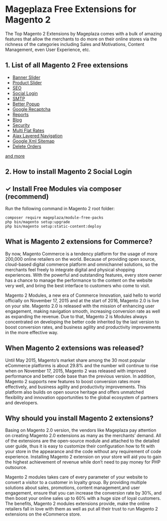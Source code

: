 # Mageplaza Free Extensions for Magento 2

The Top Magento 2 Extensions by Mageplaza comes with a bulk of amazing features that allow the merchants to do more on their online stores via the richness of the categories including Sales and Motivations, Content Management, even User Experience, etc.


## 1. List of all Magento 2 Free extensions

- [Banner Slider](https://github.com/mageplaza/magento-2-banner-slider)
- [Product Slider](https://github.com/mageplaza/magento-2-product-slider)
- [SEO](https://github.com/mageplaza/magento-2-seo)
- [Social Login](https://github.com/mageplaza/magento-2-social-login)
- [SMTP](https://github.com/mageplaza/magento-2-smtp)
- [Better Popup](https://github.com/mageplaza/magento-2-better-popup)
- [Google Recaptcha](https://github.com/mageplaza/magento-2-google-recaptcha)
- [Reports](https://github.com/mageplaza/magento-2-reports)
- [Blog](https://github.com/mageplaza/magento-2-blog)
- [Security](https://github.com/mageplaza/magento-2-security)
- [Multi Flat Rates](https://github.com/mageplaza/magento-2-multi-flat-rates)
- [Ajax Layered Navigation](https://github.com/mageplaza/magento-2-ajax-layered-navigation)
- [Google Xml Sitemap](https://github.com/mageplaza/magento-2-google-xml-sitemap)
- [Delete Orders](https://github.com/mageplaza/magento-2-delete-orders)

[and more](https://www.mageplaza.com/magento-2-free-extensions/)


## 2. How to install Magento 2 Social Login


## ✓ Install Free Modules via composer (recommend)
Run the following command in Magento 2 root folder:

```
composer require mageplaza/module-free-packs
php bin/magento setup:upgrade
php bin/magento setup:static-content:deploy
```



## What is Magento 2 extensions for Commerce?

By now, Magento Commerce is a tendency platform for the usage of more 200,000 online retailers on the world. Because of providing open source, cloud-based digital commerce platform and omnichannel solutions, so the merchants feel freely to integrate digital and physical shopping experiences. With the powerful and outstanding features, every store owner has a chance to manage the performance to the content on the website very well, and bring the best interface to customers who come to visit.

Magento 2 Modules, a new era of Commerce Innovation, said hello to world officially on November 17, 2015 and at the start of 2016, Magento 2.0 is live on your site. Magento 2.0 is released with the mission of enhancing user engagement, making navigation smooth, increasing conversion rate as well as expanding the revenue. Due to that, Magento 2 is Modules always concentrated on developing the better code inherited by the last version to boost conversion rates, and business agility and productivity improvements in the more effective way.

## When Magento 2 extensions was released?

Until May 2015, Magento’s market share among the 30 most popular eCommerce platforms is about 29.8% and the number will continue to rise when on November 17, 2015, Magento 2 was released with improved performance and better code base than the previous version. In addition, Magento 2 supports new features to boost conversion rates more effectively, and business agility and productivity improvements. This platform also builds on open source heritage and offers unmatched flexibility and innovation opportunities to the global ecosystem of partners and developers.

## Why should you install Magento 2 extensions?

Basing on Magento 2.0 version, the vendors like Mageplaza pay attention on creating Magento 2.0 extensions as many as the merchants’ demand. All of the extensions are the open-source module and attached to the detailed user guide, thus it is easy to customize their configuration how to fit with your store in the appearance and the code without any requirement of code experience. Installing Magento 2 extension on your store will aid you to gain the highest achievement of revenue while don’t need to pay money for PHP outsource.

Magento 2 modules takes care of every parameter of your website to convert a visitor to a customer in loyalty group. By providing multiple solutions about sales, promotions, content management,and user engagement, ensure that you can increase the conversion rate by 30%, and then boost your online sales up to 60% with a huge size of loyal customers. The benefits, Magento 2 modules extensions provide, make the online retailers fall in love with them as well as put all their trust to run Magento 2 extensions on the eCommerce store.
